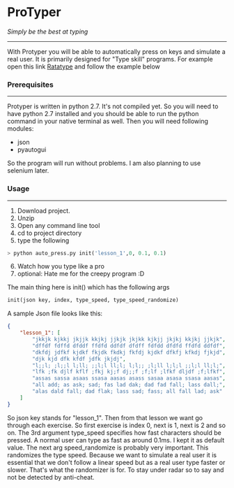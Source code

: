 # ProTyper


_Simply be the best at typing_

---


With Protyper you will be able to automatically press on keys and simulate a real user. It is primarily designed for "Type skill" programs.
For example open this link [Ratatype](http://www.ratatype.com/) and follow the example below

### Prerequisites
---

Protyper is written in python 2.7. It's not compiled yet. So you will need to have python 2.7 installed and you should be able to run the python command in your native terminal as well.
Then you will need following modules:
* json
* pyautogui

So the program will run without problems. I am also planning to use selenium later.

### Usage
---
1. Download project.
2. Unzip
3. Open any command line tool
4. cd to project directory
5. type the following

```python
> python auto_press.py init('lesson_1',0, 0.1, 0.1)

```
6. Watch how you type like a pro
7. optional: Hate me for the creepy program :D

The main thing here is init() which has the following args
```python
init(json key, index, type_speed, type_speed_randomize)
```

A sample Json file looks like this:
```json
{
    "lesson_1": [
        "jkkjk kjkkj jkjjk kkjkj jjkjk jkjkk kjkjj jkjkj kkjkj jjkjk",
        "dffdf fdffd dfddf ffdfd ddfdf dfdff fdfdd dfdfd ffdfd ddfdf",
        "dkfdj jdfkf kjdkf fkjdk fkdkj fkfdj kjdkf dfkfj kfkdj fjkjd",
        "djk kjd dfk kfdf jdfk jkjdj",
        "l;;l; ;l;;l l;ll; ;;l;l ll;l; l;l;; ;l;ll l;l;l ;;l;l ll;l;",
        "lfk ;fk djlf kflf ;fkj kj;f dj;;f ;f;lf ;lfkf dljdf ;f;lfkf",
        "assas sassa asaas ssasa aasas asass sasaa asasa ssasa aasas",
        "all add; as ask; sad; fas lad dak; dad fad fall; lass dall;",
        "alas dald fall; dad flak; lass sad; fass; all fall lad; ask"
    ]
}
````

So json key stands for "lesson_1". Then from that lesson we want go through each exercise. So first exercise is index 0, next is 1, next is 2 and so on.
The 3rd argument type_speed specifies how fast characters should be pressed. A normal user can type as fast as around 0.1ms. I kept it as default value. The next arg
speed_randomize is probably very important. This randomizes the type speed. Because we want to simulate a real user it is essential that we don't follow a 
linear speed but as a real user type faster or slower. That's what the randomizer is for. To stay under radar so to say and not be detected by anti-cheat.


